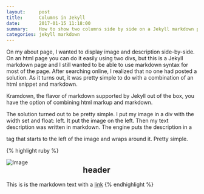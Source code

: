 ```yaml
---
layout:     post
title:      Columns in Jekyll
date:       2017-01-15 11:18:00
summary:    How to show two columns side by side on a Jekyll markdown page.
categories: jekyll markdown
---
```


On my about page, I wanted to display image and description side-by-side. On an html page you can do it easily using two divs, but this is a Jekyll markdown page and I still wanted to be able to use markdown syntax for most of the page. After searching online, I realized that no one had posted a solution. As it turns out, it was pretty simple to do with a combination of an html snippet and markdown.

Kramdown, the flavor of markdown supported by Jekyll out of the box, you have the option of combining html markup and markdown.

The solution turned out to be pretty simple. I put my image in a div with the width set and float: left. It put the image on the left. Then my text description was written in markdown. The engine puts the description in a <p> tag that starts to the left of the image and wraps around it. Pretty simple.

  {% highlight ruby %}
  <!-- image on the left -->
  <div style="width: 40%; float: left; display: block;">
    <img src="/images/pic.png" alt="Image" />
  </div>

  <!-- markdown on right -->
  ## header
  This is is the markdown text with a [link](http://link.com)
  {% endhighlight %}
